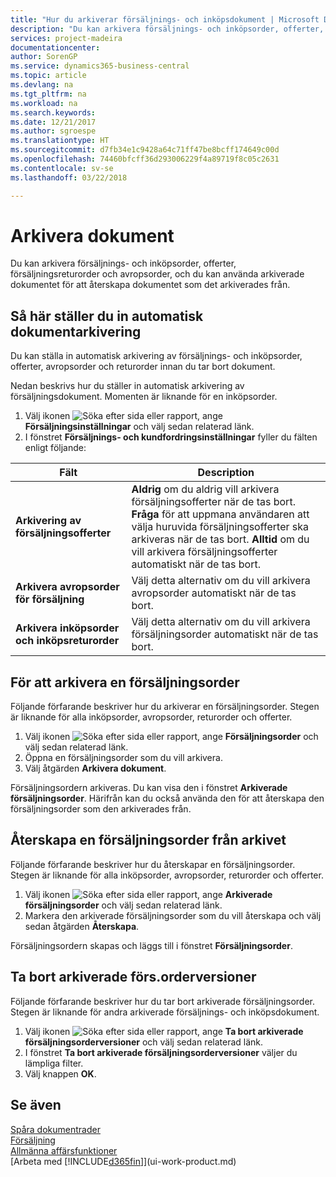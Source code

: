 ```yaml
---
title: "Hur du arkiverar försäljnings- och inköpsdokument | Microsoft Docs"
description: "Du kan arkivera försäljnings- och inköpsorder, offerter, försäljningsreturorder och avropsorder, och du kan använda arkiverade dokumentet för att återskapa dokumentet som det arkiverades från."
services: project-madeira
documentationcenter: 
author: SorenGP
ms.service: dynamics365-business-central
ms.topic: article
ms.devlang: na
ms.tgt_pltfrm: na
ms.workload: na
ms.search.keywords: 
ms.date: 12/21/2017
ms.author: sgroespe
ms.translationtype: HT
ms.sourcegitcommit: d7fb34e1c9428a64c71ff47be8bcff174649c00d
ms.openlocfilehash: 74460bfcff36d293006229f4a89719f8c05c2631
ms.contentlocale: sv-se
ms.lasthandoff: 03/22/2018

---
```

# <a name="archive-documents"></a>Arkivera dokument
Du kan arkivera försäljnings- och inköpsorder, offerter, försäljningsreturorder och avropsorder, och du kan använda arkiverade dokumentet för att återskapa dokumentet som det arkiverades från.

## <a name="to-set-up-automatic-document-archiving"></a>Så här ställer du in automatisk dokumentarkivering  
Du kan ställa in automatisk arkivering av försäljnings- och inköpsorder, offerter, avropsorder och returorder innan du tar bort dokument.

Nedan beskrivs hur du ställer in automatisk arkivering av försäljningsdokument. Momenten är liknande för en inköpsorder.
1.  Välj ikonen ![Söka efter sida eller rapport](media/ui-search/search_small.png "Ikonen Söka efter sida eller rapport"), ange **Försäljningsinställningar** och välj sedan relaterad länk.
2. I fönstret **Försäljnings- och kundfordringsinställningar** fyller du fälten enligt följande:

|Fält|Description|
|-----|-----------|
|**Arkivering av försäljningsofferter**|**Aldrig** om du aldrig vill arkivera försäljningsofferter när de tas bort. **Fråga** för att uppmana användaren att välja huruvida försäljningsofferter ska arkiveras när de tas bort. **Alltid** om du vill arkivera försäljningsofferter automatiskt när de tas bort.|
|**Arkivera avropsorder för försäljning**|Välj detta alternativ om du vill arkivera avropsorder automatiskt när de tas bort.|
|**Arkivera inköpsorder och inköpsreturorder**|Välj detta alternativ om du vill arkivera försäljningsorder automatiskt när de tas bort.|

## <a name="to-archive-a-sales-order"></a>För att arkivera en försäljningsorder
Följande förfarande beskriver hur du arkiverar en försäljningsorder. Stegen är liknande för alla inköpsorder, avropsorder, returorder och offerter.

1.  Välj ikonen ![Söka efter sida eller rapport](media/ui-search/search_small.png "Ikonen Söka efter sida eller rapport"), ange **Försäljningsorder** och välj sedan relaterad länk.  
2.  Öppna en försäljningsorder som du vill arkivera.  
3.  Välj åtgärden **Arkivera dokument**.

Försäljningsordern arkiveras. Du kan visa den i fönstret **Arkiverade försäljningsorder**. Härifrån kan du också använda den för att återskapa den försäljningsorder som den arkiverades från.

## <a name="to-recreate-a-sales-order-from-the-archive"></a>Återskapa en försäljningsorder från arkivet
Följande förfarande beskriver hur du återskapar en försäljningsorder. Stegen är liknande för alla inköpsorder, avropsorder, returorder och offerter.

1.  Välj ikonen ![Söka efter sida eller rapport](media/ui-search/search_small.png "Ikonen Söka efter sida eller rapport"), ange **Arkiverade försäljningsorder** och välj sedan relaterad länk.
2.  Markera den arkiverade försäljningsorder som du vill återskapa och välj sedan åtgärden **Återskapa**.  

Försäljningsordern skapas och läggs till i fönstret **Försäljningsorder**.

## <a name="to-delete-archived-sales-orders"></a>Ta bort arkiverade förs.orderversioner
Följande förfarande beskriver hur du tar bort arkiverade försäljningsorder. Stegen är liknande för andra arkiverade försäljnings- och inköpsdokument.

1.  Välj ikonen ![Söka efter sida eller rapport](media/ui-search/search_small.png "Ikonen Söka efter sida eller rapport"), ange **Ta bort arkiverade försäljningsorderversioner** och välj sedan relaterad länk.  
2.  I fönstret **Ta bort arkiverade försäljningsorderversioner** väljer du lämpliga filter.  
3.  Välj knappen **OK**.

## <a name="see-also"></a>Se även
[Spåra dokumentrader](across-how-to-track-document-lines.md)  
[Försäljning](sales-manage-sales.md)  
[Allmänna affärsfunktioner](ui-across-business-areas.md)  
[Arbeta med [!INCLUDE[d365fin](includes/d365fin_md.md)]](ui-work-product.md)

